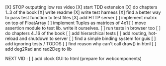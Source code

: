 [X] STOP outputting low res video
[X] start TDD extension
[X] do chapters 1..3 of the book
[X] write readme
[X] write test harness
[X] find a better way to pass test function to test files
[X] add HTTP server
[ ] implement matrix on top of FloatArray
[ ] implement Tuples as matrices of 4x1
[ ] move  assertion module to test lib. write it ourselves.
[ ] run tests in browser too
[ ] do chapters 4..16 of the book
[ ] add hierarchical tests
[ ] add routing, hot-reload and shutdown to server
[ ] find a simple binding system for guis
[ ] add ignoring tests / TODOS
[ ] find reason why can't call draw() in html
[ ] add deg2Rad and rad2Deg to lib


NEXT VID :
[ ] add clock GUI to html (prepare for webcomponents)